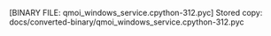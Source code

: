[BINARY FILE: qmoi_windows_service.cpython-312.pyc]
Stored copy: docs/converted-binary/qmoi_windows_service.cpython-312.pyc
